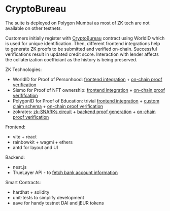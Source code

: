 # CryptoBureau

The suite is deployed on Polygon Mumbai as most of ZK tech are not available on other testnets.

Customers initially register with [CryptoBureau](./chain/contracts/CryptoBureau.sol) contract using WorldID which is used for unique identification. Then, different frontend integrations help to generate ZK proofs to be submitted and verified on-chain. Successful verifications result in updated credit score. Interaction with lender affects the collaterization coefficiant as the history is being preserved.

ZK Technologies:
- WorldID for Proof of Personhood: [frontend integration](./webapp/src/components/WorldID/index.tsx) + [on-chain proof verification](./chain/contracts/CryptoBureau.sol)
- Sismo for Proof of NFT ownership: [frontend integration](./webapp/src/components/SismoConnect/index.tsx) + [on-chain proof verififcation](./chain/contracts/helpers/SismoHelper.sol)
- PolygonID for Proof of Education: trivial [frontend integration](./webapp/src/components/PolygonID/index.tsx) + [custom claim schema](./chain/id/diploma.json) + [on-chain proof verification](./chain//contracts/helpers/PolygonIdHelper.sol)
- zokrates: [zk-SNARKs circuit](./chain/circuits/gte.zok) + [backend proof generation](./backend/src/zk/zk.service.ts) + [on-chain proof verification](./chain/contracts/ZKVerifier.sol)

Frontend:
- vite + react
- rainbowkit + wagmi + ethers
- antd for layout and UI

Backend:
- nest.js
- TrueLayer API - to [fetch bank account information](./backend/src/truelayer/truelayer.service.ts)

Smart Contracts:
- hardhat + solidity
- unit-tests to simplify development
- aave for handy testnet DAI and jEUR tokens

